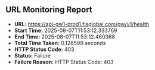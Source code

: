 ## URL Monitoring Report

- **URL:** https://api-gw1-prod1.fisglobal.com/gw/v1/health
- **Start Time:** 2025-08-07T11:53:12.333769
- **End Time:** 2025-08-07T11:53:12.460368
- **Total Time Taken:** 0.126599 seconds
- **HTTP Status Code:** 403
- **Status:** Failure
- **Failure Reason:** HTTP Status Code: 403
